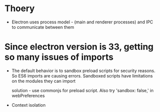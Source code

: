# Thoery
   - Electron uses process model - (main and renderer processes) and IPC to communicate between them

# Since electron version is 33, getting so many issues of imports
 -  The default behavior is to sandbox preload scripts for security reasons. So ES6 imports 
    are causing errors. Sandboxed scripts have limitations on the modules they can import

    solution - use commonjs for preload script. Also try 'sandbox: false,' in webPreferences

 - Context isolation